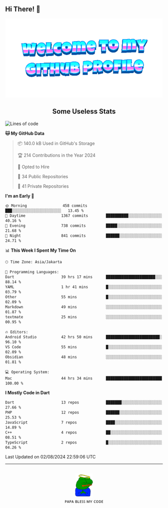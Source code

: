 ## Hi There! 👋

<div align="center">
	<img src="https://raw.githubusercontent.com/deogw/deogw/main/assets/welkom.gif" alt="welkom to my github profile">
	<br>
</div>
<h2 style="text-align:center">Some Useless Stats</h3>

<!--START_SECTION:waka-->
![Lines of code](https://img.shields.io/badge/From%20Hello%20World%20I%27ve%20Written-10.3%20million%20lines%20of%20code-blue)

**🐱 My GitHub Data** 

> 📦 140.0 kB Used in GitHub's Storage 
 > 
> 🏆 214 Contributions in the Year 2024
 > 
> 💼 Opted to Hire
 > 
> 📜 34 Public Repositories 
 > 
> 🔑 41 Private Repositories 
 > 
**I'm an Early 🐤** 

```text
🌞 Morning                458 commits         ███░░░░░░░░░░░░░░░░░░░░░░   13.45 % 
🌆 Daytime                1367 commits        ██████████░░░░░░░░░░░░░░░   40.16 % 
🌃 Evening                738 commits         █████░░░░░░░░░░░░░░░░░░░░   21.68 % 
🌙 Night                  841 commits         ██████░░░░░░░░░░░░░░░░░░░   24.71 % 
```


📊 **This Week I Spent My Time On** 

```text
🕑︎ Time Zone: Asia/Jakarta

💬 Programming Languages: 
Dart                     39 hrs 17 mins      ██████████████████████░░░   88.14 % 
YAML                     1 hr 41 mins        █░░░░░░░░░░░░░░░░░░░░░░░░   03.79 % 
Other                    55 mins             █░░░░░░░░░░░░░░░░░░░░░░░░   02.09 % 
Markdown                 49 mins             ░░░░░░░░░░░░░░░░░░░░░░░░░   01.87 % 
textmate                 25 mins             ░░░░░░░░░░░░░░░░░░░░░░░░░   00.95 % 

🔥 Editors: 
Android Studio           42 hrs 50 mins      ████████████████████████░   96.10 % 
VS Code                  55 mins             █░░░░░░░░░░░░░░░░░░░░░░░░   02.09 % 
Obsidian                 48 mins             ░░░░░░░░░░░░░░░░░░░░░░░░░   01.81 % 

💻 Operating System: 
Mac                      44 hrs 34 mins      █████████████████████████   100.00 % 
```

**I Mostly Code in Dart** 

```text
Dart                     13 repos            ███████░░░░░░░░░░░░░░░░░░   27.66 % 
PHP                      12 repos            ██████░░░░░░░░░░░░░░░░░░░   25.53 % 
JavaScript               7 repos             ████░░░░░░░░░░░░░░░░░░░░░   14.89 % 
C++                      4 repos             ██░░░░░░░░░░░░░░░░░░░░░░░   08.51 % 
TypeScript               2 repos             █░░░░░░░░░░░░░░░░░░░░░░░░   04.26 % 
```




 Last Updated on 02/08/2024 22:59:06 UTC
<!--END_SECTION:waka-->
---
<div align="center">
    <br>
    <a href="https://bit.ly/3A2g5zU">
        <img src="https://raw.githubusercontent.com/deogw/deogw/main/assets/papabless.png"
            alt="welkom to my github profile" height="75px">
    </a>
    <br>
ᴘᴀᴘᴀ ʙʟᴇꜱꜱ ᴍʏ ᴄᴏᴅᴇ
</div>
